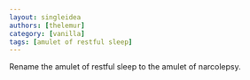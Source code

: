 ```yaml
---
layout: singleidea
authors: [thelemur]
category: [vanilla]
tags: [amulet of restful sleep]
---
```

Rename the amulet of restful sleep to the amulet of narcolepsy.

